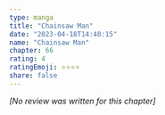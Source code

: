 ```yaml
---
type: manga
title: "Chainsaw Man"
date: "2023-04-18T14:40:15"
name: "Chainsaw Man"
chapter: 66
rating: 4
ratingEmoji: ⭐️⭐️⭐️⭐️
share: false
---
```


_[No review was written for this chapter]_
